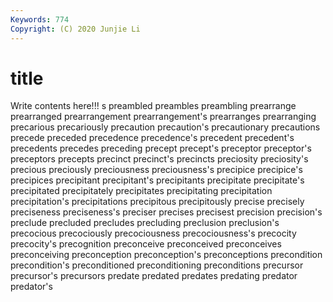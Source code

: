 ```yaml
---
Keywords: 774
Copyright: (C) 2020 Junjie Li
---
```


# title

Write contents here!!!
s 
preambled
preambles 
preambling 
prearrange 
prearranged 
prearrangement 
prearrangement's 
prearranges 
prearranging 
precarious 
precariously
precaution 
precaution's 
precautionary 
precautions 
precede 
preceded 
precedence 
precedence's 
precedent 
precedent's
precedents 
precedes 
preceding 
precept 
precept's 
preceptor 
preceptor's 
preceptors 
precepts 
precinct
precinct's 
precincts 
preciosity 
preciosity's 
precious 
preciously 
preciousness 
preciousness's 
precipice 
precipice's
precipices 
precipitant 
precipitant's 
precipitants 
precipitate 
precipitate's 
precipitated 
precipitately 
precipitates 
precipitating
precipitation 
precipitation's 
precipitations 
precipitous 
precipitously 
precise 
precisely 
preciseness 
preciseness's 
preciser
precises 
precisest 
precision 
precision's 
preclude 
precluded 
precludes 
precluding 
preclusion 
preclusion's
precocious 
precociously 
precociousness 
precociousness's 
precocity 
precocity's 
precognition 
preconceive 
preconceived 
preconceives
preconceiving 
preconception 
preconception's 
preconceptions 
precondition 
precondition's 
preconditioned 
preconditioning 
preconditions 
precursor
precursor's 
precursors 
predate 
predated 
predates 
predating 
predator 
predator's 
